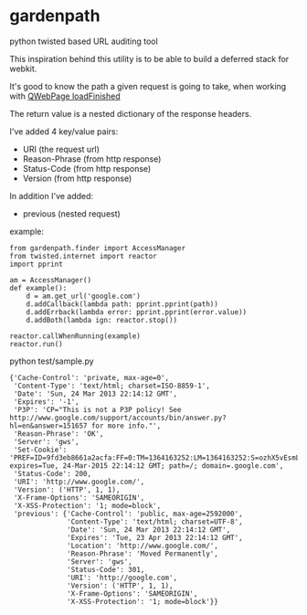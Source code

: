 gardenpath
==========

python twisted based URL auditing tool

This inspiration behind this utility is to be able to build a deferred stack for webkit.

It's good to know the path a given request is going to take, when working with [QWebPage loadFinished](http://qt-project.org/doc/qt-4.8/qwebpage.html#loadFinished)

The return value is a nested dictionary of the response headers.

I've added 4 key/value pairs:
* URI (the request url)
* Reason-Phrase (from http response)
* Status-Code (from http response)
* Version (from http response)

In addition I've added:
* previous (nested request)


example:

    from gardenpath.finder import AccessManager
    from twisted.internet import reactor
    import pprint
    
    am = AccessManager()
    def example():
        d = am.get_url('google.com')
        d.addCallback(lambda path: pprint.pprint(path))
        d.addErrback(lambda error: pprint.pprint(error.value))
        d.addBoth(lambda ign: reactor.stop())
       
    reactor.callWhenRunning(example)
    reactor.run()

python test/sample.py

    {'Cache-Control': 'private, max-age=0',
     'Content-Type': 'text/html; charset=ISO-8859-1',
     'Date': 'Sun, 24 Mar 2013 22:14:12 GMT',
     'Expires': '-1',
     'P3P': 'CP="This is not a P3P policy! See http://www.google.com/support/accounts/bin/answer.py?hl=en&answer=151657 for more info."',
     'Reason-Phrase': 'OK',
     'Server': 'gws',
     'Set-Cookie': 'PREF=ID=9fd3eb8661a2acfa:FF=0:TM=1364163252:LM=1364163252:S=ozhX5vEsmL9q3OjY; expires=Tue, 24-Mar-2015 22:14:12 GMT; path=/; domain=.google.com',
     'Status-Code': 200,
     'URI': 'http://www.google.com/',
     'Version': ('HTTP', 1, 1),
     'X-Frame-Options': 'SAMEORIGIN',
     'X-XSS-Protection': '1; mode=block',
     'previous': {'Cache-Control': 'public, max-age=2592000',
                  'Content-Type': 'text/html; charset=UTF-8',
                  'Date': 'Sun, 24 Mar 2013 22:14:12 GMT',
                  'Expires': 'Tue, 23 Apr 2013 22:14:12 GMT',
                  'Location': 'http://www.google.com/',
                  'Reason-Phrase': 'Moved Permanently',
                  'Server': 'gws',
                  'Status-Code': 301,
                  'URI': 'http://google.com',
                  'Version': ('HTTP', 1, 1),
                  'X-Frame-Options': 'SAMEORIGIN',
                  'X-XSS-Protection': '1; mode=block'}}



